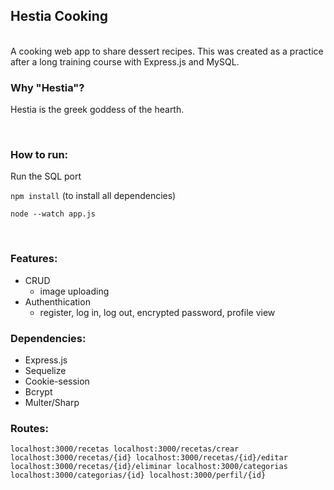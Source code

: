 ## Hestia Cooking
<br>
A cooking web app to share dessert recipes.
This was created as a practice after a long training course with Express.js and MySQL.

<br>

### Why "Hestia"?

Hestia is the greek goddess of the hearth.

<br>

### How to run:
Run the SQL port

`npm install` (to install all dependencies)

`node --watch app.js`

<br>

### Features:

- CRUD
    - image uploading
- Authenthication
    - register, log in, log out, encrypted password, profile view

### Dependencies:

- Express.js
- Sequelize
- Cookie-session
- Bcrypt
- Multer/Sharp

### Routes:

`localhost:3000/recetas
localhost:3000/recetas/crear
localhost:3000/recetas/{id}
localhost:3000/recetas/{id}/editar
localhost:3000/recetas/{id}/eliminar
localhost:3000/categorias
localhost:3000/categorias/{id}
localhost:3000/perfil/{id}`
